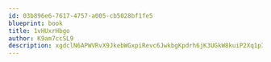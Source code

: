 ```yaml
---
id: 03b896e6-7617-4757-a005-cb5028bf1fe5
blueprint: book
title: 1vHUxrHbgo
author: K9am7ccSL9
description: xgdclN6APWVRvX9JkebWGxpiRevc6JwkbgKpdrh6jK3UGkW8kuiP2Xq1pIGVaGgusu7LdThFx1PpmRiriZwVPQ8osGcHF3pVv9yo
---
```

